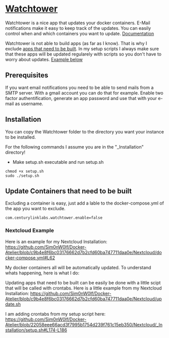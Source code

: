 # [Watchtower](https://github.com/containrrr/watchtower)

Watchtower is a nice app that updates your docker containers. E-Mail notifications make it easy to keep track of the updates.
You can easily control when and which containers you want to update.
[Documentation](https://containrrr.dev/watchtower/)

Watchtower is not able to build apps (as far as I know). That is why I exclude [apps that need to be built](https://github.com/Sim0nW0lf/Docker-Atelier/blob/c9b4e8f6bc03176662d7b2cfd60ba747711daa0e/Nextcloud/docker-compose.yml#L27-L30).
In my setup scripts I always make sure that these apps will be updated regularely with scripts so you don't have to worry about updates. [Example below](https://github.com/Sim0nW0lf/Docker-Atelier/new/master/Watchtower#update-containers-that-need-to-be-built)

## Prerequisites

If you want email notifications you need to be able to send mails from a SMTP server. With a gmail account you can do that for example.
Enable two factor authentification, generate an app password and use that with your e-mail as username.

## Installation

You can copy the Watchtower folder to the directory you want your instance to be installed.

For the following commands I assume you are in the "_Installation" directory!
* Make setup.sh executable and run setup.sh
```
chmod +x setup.sh
sudo ./setup.sh
```

## Update Containers that need to be built

Excluding a container is easy, just add a lable to the docker-compose.yml of the app you want to exclude.
```
com.centurylinklabs.watchtower.enable=false
```

### Nextcloud Example
Here is an example for my Nextcloud Installation:
https://github.com/Sim0nW0lf/Docker-Atelier/blob/c9b4e8f6bc03176662d7b2cfd60ba747711daa0e/Nextcloud/docker-compose.yml#L62

My docker containers all will be automatically updated.
To understand whats happening, here is what I do:

Updating apps that need to be built can be easily be done with a little scipt that will be called with crontabs.
Here is a little example from my Nextcloud Installation: https://github.com/Sim0nW0lf/Docker-Atelier/blob/c9b4e8f6bc03176662d7b2cfd60ba747711daa0e/Nextcloud/update.sh

I am adding crontabs from my setup script here: https://github.com/Sim0nW0lf/Docker-Atelier/blob/22058eee66acd3f7995b1754d239f761c15eb350/Nextcloud/_Installation/setup.sh#L174-L186
